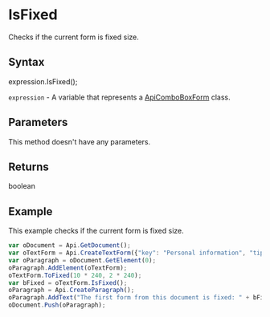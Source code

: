 # IsFixed

Checks if the current form is fixed size.

## Syntax

expression.IsFixed();

`expression` - A variable that represents a [ApiComboBoxForm](../ApiComboBoxForm.md) class.

## Parameters

This method doesn't have any parameters.

## Returns

boolean

## Example

This example checks if the current form is fixed size.

```javascript
var oDocument = Api.GetDocument();
var oTextForm = Api.CreateTextForm({"key": "Personal information", "tip": "Enter your first name", "required": true, "placeholder": "First name", "comb": true, "maxCharacters": 10, "cellWidth": 3, "multiLine": false, "autoFit": false});
var oParagraph = oDocument.GetElement(0);
oParagraph.AddElement(oTextForm);
oTextForm.ToFixed(10 * 240, 2 * 240);
var bFixed = oTextForm.IsFixed();
oParagraph = Api.CreateParagraph();
oParagraph.AddText("The first form from this document is fixed: " + bFixed);
oDocument.Push(oParagraph);
```
